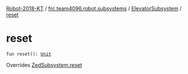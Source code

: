 [Robot-2018-KT](../../index.md) / [frc.team4096.robot.subsystems](../index.md) / [ElevatorSubsystem](index.md) / [reset](./reset.md)

# reset

`fun reset(): `[`Unit`](https://kotlinlang.org/api/latest/jvm/stdlib/kotlin/-unit/index.html)

Overrides [ZedSubsystem.reset](../../frc.team4096.engine.wpi/-zed-subsystem/reset.md)

